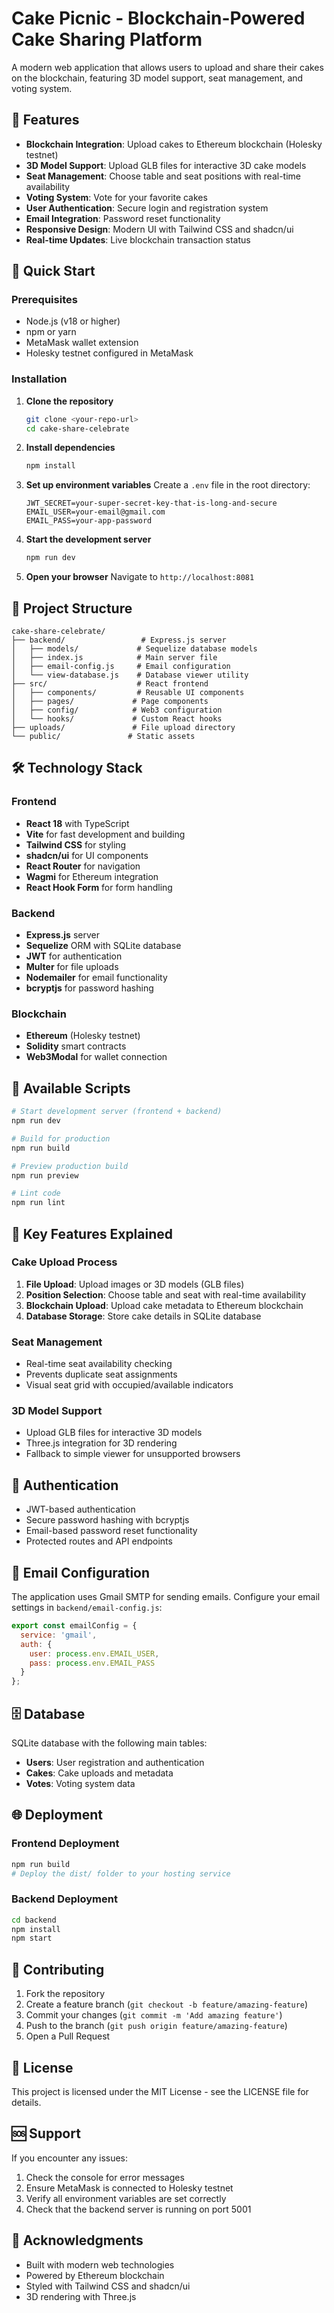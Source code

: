 # Cake Picnic - Blockchain-Powered Cake Sharing Platform

A modern web application that allows users to upload and share their cakes on the blockchain, featuring 3D model support, seat management, and voting system.

## 🍰 Features

- **Blockchain Integration**: Upload cakes to Ethereum blockchain (Holesky testnet)
- **3D Model Support**: Upload GLB files for interactive 3D cake models
- **Seat Management**: Choose table and seat positions with real-time availability
- **Voting System**: Vote for your favorite cakes
- **User Authentication**: Secure login and registration system
- **Email Integration**: Password reset functionality
- **Responsive Design**: Modern UI with Tailwind CSS and shadcn/ui
- **Real-time Updates**: Live blockchain transaction status

## 🚀 Quick Start

### Prerequisites

- Node.js (v18 or higher)
- npm or yarn
- MetaMask wallet extension
- Holesky testnet configured in MetaMask

### Installation

1. **Clone the repository**
   ```bash
   git clone <your-repo-url>
   cd cake-share-celebrate
   ```

2. **Install dependencies**
   ```bash
   npm install
   ```

3. **Set up environment variables**
   Create a `.env` file in the root directory:
   ```env
   JWT_SECRET=your-super-secret-key-that-is-long-and-secure
   EMAIL_USER=your-email@gmail.com
   EMAIL_PASS=your-app-password
   ```

4. **Start the development server**
   ```bash
   npm run dev
   ```

5. **Open your browser**
   Navigate to `http://localhost:8081`

## 📁 Project Structure

```
cake-share-celebrate/
├── backend/                 # Express.js server
│   ├── models/             # Sequelize database models
│   ├── index.js            # Main server file
│   ├── email-config.js     # Email configuration
│   └── view-database.js    # Database viewer utility
├── src/                    # React frontend
│   ├── components/         # Reusable UI components
│   ├── pages/             # Page components
│   ├── config/            # Web3 configuration
│   └── hooks/             # Custom React hooks
├── uploads/               # File upload directory
└── public/               # Static assets
```

## 🛠️ Technology Stack

### Frontend
- **React 18** with TypeScript
- **Vite** for fast development and building
- **Tailwind CSS** for styling
- **shadcn/ui** for UI components
- **React Router** for navigation
- **Wagmi** for Ethereum integration
- **React Hook Form** for form handling

### Backend
- **Express.js** server
- **Sequelize** ORM with SQLite database
- **JWT** for authentication
- **Multer** for file uploads
- **Nodemailer** for email functionality
- **bcryptjs** for password hashing

### Blockchain
- **Ethereum** (Holesky testnet)
- **Solidity** smart contracts
- **Web3Modal** for wallet connection

## 🔧 Available Scripts

```bash
# Start development server (frontend + backend)
npm run dev

# Build for production
npm run build

# Preview production build
npm run preview

# Lint code
npm run lint
```

## 🎯 Key Features Explained

### Cake Upload Process
1. **File Upload**: Upload images or 3D models (GLB files)
2. **Position Selection**: Choose table and seat with real-time availability
3. **Blockchain Upload**: Upload cake metadata to Ethereum blockchain
4. **Database Storage**: Store cake details in SQLite database

### Seat Management
- Real-time seat availability checking
- Prevents duplicate seat assignments
- Visual seat grid with occupied/available indicators

### 3D Model Support
- Upload GLB files for interactive 3D models
- Three.js integration for 3D rendering
- Fallback to simple viewer for unsupported browsers

## 🔐 Authentication

- JWT-based authentication
- Secure password hashing with bcryptjs
- Email-based password reset functionality
- Protected routes and API endpoints

## 📧 Email Configuration

The application uses Gmail SMTP for sending emails. Configure your email settings in `backend/email-config.js`:

```javascript
export const emailConfig = {
  service: 'gmail',
  auth: {
    user: process.env.EMAIL_USER,
    pass: process.env.EMAIL_PASS
  }
};
```

## 🗄️ Database

SQLite database with the following main tables:
- **Users**: User registration and authentication
- **Cakes**: Cake uploads and metadata
- **Votes**: Voting system data

## 🌐 Deployment

### Frontend Deployment
```bash
npm run build
# Deploy the dist/ folder to your hosting service
```

### Backend Deployment
```bash
cd backend
npm install
npm start
```

## 🤝 Contributing

1. Fork the repository
2. Create a feature branch (`git checkout -b feature/amazing-feature`)
3. Commit your changes (`git commit -m 'Add amazing feature'`)
4. Push to the branch (`git push origin feature/amazing-feature`)
5. Open a Pull Request

## 📝 License

This project is licensed under the MIT License - see the LICENSE file for details.

## 🆘 Support

If you encounter any issues:
1. Check the console for error messages
2. Ensure MetaMask is connected to Holesky testnet
3. Verify all environment variables are set correctly
4. Check that the backend server is running on port 5001

## 🎉 Acknowledgments

- Built with modern web technologies
- Powered by Ethereum blockchain
- Styled with Tailwind CSS and shadcn/ui
- 3D rendering with Three.js
